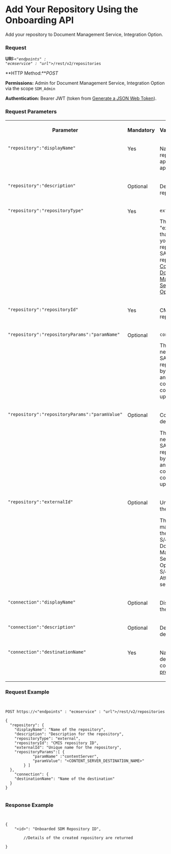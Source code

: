 <!-- loio5fccabb78c564bcf95f209909b66c4de -->

# Add Your Repository Using the Onboarding API

Add your repository to Document Management Service, Integration Option.





### Request

**URI:**<code><i class="varname">&lt;"endpoints" : "ecmservice" : "url"&gt;</i>/rest/v2/repositories</code>

**HTTP Method:***POST*

**Permissions:** Admin for Document Management Service, Integration Option via the scope `SDM_Admin`

**Authentication:** Bearer JWT \(token from [Generate a JSON Web Token](generate-a-json-web-token-bff9fd6.md)\).



### Request Parameters


<table>
<tr>
<th valign="top">

Parameter

</th>
<th valign="top">

Mandatory

</th>
<th valign="top">

Values/Description

</th>
</tr>
<tr>
<td valign="top">

`"repository":"displayName"`

</td>
<td valign="top">

Yes

</td>
<td valign="top">

Name of the repository that appears in the application

</td>
</tr>
<tr>
<td valign="top">

`"repository":"description"`

</td>
<td valign="top">

Optional

</td>
<td valign="top">

Description of the repository

</td>
</tr>
<tr>
<td valign="top">

`"repository":"repositoryType"`

</td>
<td valign="top">

Yes

</td>
<td valign="top">

`external`

The value "external" means that you're adding your own repository. To use SAP provided repository, see [Connecting to Document Management Service, Repository Option Using API](connecting-to-document-management-service-repository-option-using-api-d30200e.md).

</td>
</tr>
<tr>
<td valign="top">

`"repository":"repositoryId"`

</td>
<td valign="top">

Yes

</td>
<td valign="top">

CMIS ID of your repository

</td>
</tr>
<tr>
<td valign="top">

`"repository":"repositoryParams":"paramName"`

</td>
<td valign="top">

Optional

</td>
<td valign="top">

`contentServer`

The parameter is needed only for SAP DMS repositories to bypass ABAP layer and directly communicate to the content server to upload documents.

</td>
</tr>
<tr>
<td valign="top">

`"repository":"repositoryParams":"paramValue"`

</td>
<td valign="top">

Optional

</td>
<td valign="top">

Content-server destination name

The parameter is needed only for SAP DMS repositories to bypass ABAP layer and directly communicate to the content server to upload documents.

</td>
</tr>
<tr>
<td valign="top">

`"repository":"externalId"`

</td>
<td valign="top">

Optional

</td>
<td valign="top">

Unique name for the repository

The parameter is mandatory only for the users of SAP S/4HANA who use Document Management Service, Integration Option for their SAP S/4HANA Attachment service.

</td>
</tr>
<tr>
<td valign="top">

`"connection":"displayName"`

</td>
<td valign="top">

Optional

</td>
<td valign="top">

Display name for the destination

</td>
</tr>
<tr>
<td valign="top">

`"connection":"description"`

</td>
<td valign="top">

Optional

</td>
<td valign="top">

Description for the destination

</td>
</tr>
<tr>
<td valign="top">

`"connection":"destinationName"`

</td>
<td valign="top">

Yes

</td>
<td valign="top">

Name of the destination that you configured in the [prerequisites](https://help.sap.com/viewer/f6e70dd4bffa4b65965b43feed4c9429/Cloud/en-US/21bd2788d7c74c43a399dc13cf452f0c.html).

</td>
</tr>
</table>



### Request Example

```


POST https://<"endpoints" : "ecmservice" : "url">/rest/v2/repositories

{
  "repository": {
	"displayName": "Name of the repository",
	"description": "Description for the repository",
	"repositoryType": "external",
	"repositoryId": "CMIS repository ID",
	"externalId": "Unique name for the repository",
	"repositoryParams":[ {
            "paramName" :"contentServer",
            "paramValue": "<CONTENT_SERVER_DESTINATION_NAME>"
        } ]
  },
    "connection": {
    "destinationName": "Name of the destination"
  }
}


```



### Response Example

```


{
    "<id>": "Onboarded SDM Repository ID",

		//Details of the created repository are returned

}


```

